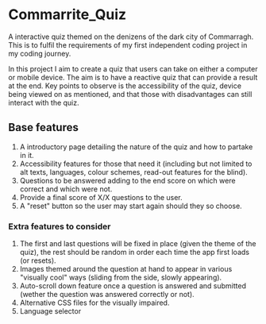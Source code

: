 # Commarrite_Quiz

A interactive quiz themed on the denizens of the dark city of Commarragh. This is to fulfil the requirements of  my first independent coding project in my coding journey.

In this project I aim to create a quiz that users can take on either a computer or mobile device. The aim is to have a reactive quiz that can provide a result at the end. Key points to observe is the accessibility of the quiz, device being viewed on as mentioned, and that those with disadvantages can still interact with the quiz.


## Base features
1. A introductory page detailing the nature of the quiz and how to partake in it.
2. Accessibility features for those that need it (including but not limited to alt texts, languages, colour schemes, read-out features for the blind).
3. Questions to be answered adding to the end score on which were correct and which were not.
4. Provide a final score of X/X questions to the user.
5. A "reset" button so the user may start again should they so choose.

### Extra features to consider
1. The first and last questions will be fixed in place (given the theme of the quiz), the rest should be random in order each time the app first loads (or resets).
2. Images themed around the question at hand to appear in various "visually cool" ways (sliding from the side, slowly appearing).
3. Auto-scroll down feature once a question is answered and submitted (wether the question was answered correctly or not).
4. Alternative CSS files for the visually impaired.
5. Language selector
